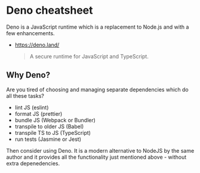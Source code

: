 # Deno cheatsheet

Deno is a JavaScript runtime which is a replacement to Node.js and with a few enhancements.

- https://deno.land/
    > A secure runtime for JavaScript and TypeScript.


## Why Deno?

Are you tired of choosing and managing separate dependencies which do all these tasks?

- lint JS (eslint)
- format JS (prettier)
- bundle JS (Webpack or Bundler)
- transpile to older JS (Babel)
- transpile TS to JS (TypeScript)
- run tests (Jasmine or Jest)

Then consider using Deno. It is a modern alternative to NodeJS by the same author and it provides all the functionality just mentioned above - without extra depenedencies.
